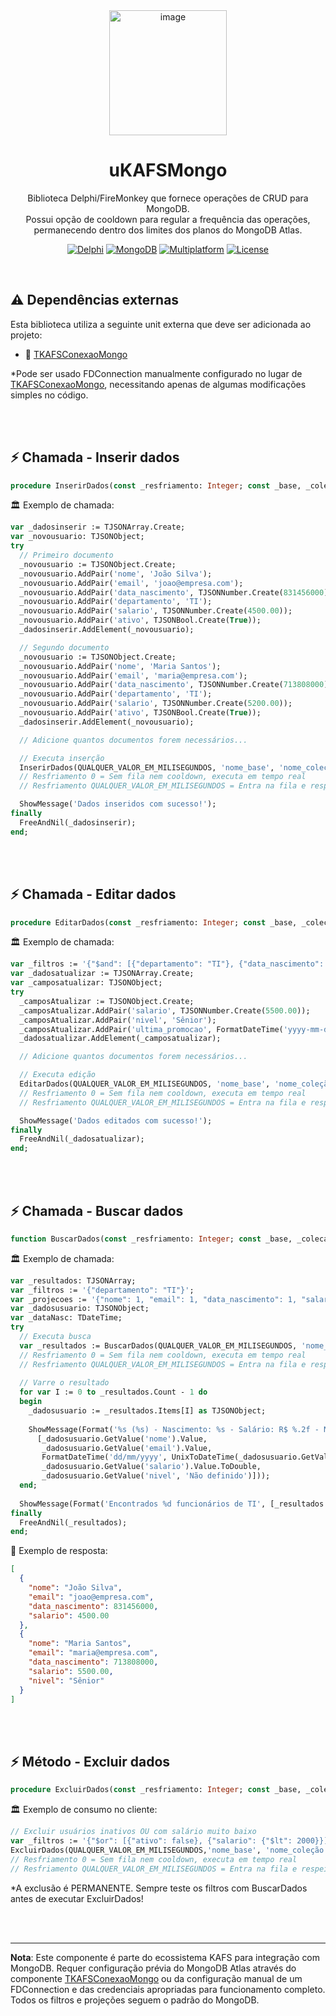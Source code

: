 <div align="center">
<img width="188" height="200" alt="image" src="https://github.com/user-attachments/assets/60d8a531-d1b0-4282-a91c-0d24467ffd8b" /></div><p>

# <div align="center"><strong>uKAFSMongo</strong></div> 

<div align="center">
Biblioteca Delphi/FireMonkey que fornece operações de CRUD para MongoDB.<br> 
Possui opção de cooldown para regular a frequência das operações, permanecendo dentro dos limites dos planos do MongoDB Atlas.
</p>

[![Delphi](https://img.shields.io/badge/Delphi-12.3+-B22222?logo=delphi)](https://www.embarcadero.com/products/delphi)
[![MongoDB](https://img.shields.io/badge/MongoDB-Atlas-47A248?logo=mongodb)](https://www.mongodb.com/atlas)
[![Multiplatform](https://img.shields.io/badge/Multiplatform-Windows/Linux-8250DF)]([https://www.embarcadero.com/products/delphi/cross-platform](https://docwiki.embarcadero.com/RADStudio/Athens/en/Developing_Multi-Device_Applications))
[![License](https://img.shields.io/badge/License-GPLv3-blue)](LICENSE)
</div><br>

## ⚠️ Dependências externas

Esta biblioteca utiliza a seguinte unit externa que deve ser adicionada ao projeto:
- 🧩 [TKAFSConexaoMongo](https://github.com/ViniciusdoAmaralReis/TKAFSConexaoMongo)

*Pode ser usado FDConnection manualmente configurado no lugar de [TKAFSConexaoMongo](https://github.com/ViniciusdoAmaralReis/TKAFSConexaoMongo), necessitando apenas de algumas modificações simples no código.
<div></div><br><br>


## ⚡ Chamada - Inserir dados
```pascal
procedure InserirDados(const _resfriamento: Integer; const _base, _colecao: String; const _dados: TJSONArray);
```
🏛️ Exemplo de chamada:
```pascal
var _dadosinserir := TJSONArray.Create;
var _novousuario: TJSONObject;
try
  // Primeiro documento
  _novousuario := TJSONObject.Create;
  _novousuario.AddPair('nome', 'João Silva');
  _novousuario.AddPair('email', 'joao@empresa.com');
  _novousuario.AddPair('data_nascimento', TJSONNumber.Create(831456000)); // Unix: 01/05/1996
  _novousuario.AddPair('departamento', 'TI');
  _novousuario.AddPair('salario', TJSONNumber.Create(4500.00));
  _novousuario.AddPair('ativo', TJSONBool.Create(True));
  _dadosinserir.AddElement(_novousuario);

  // Segundo documento
  _novousuario := TJSONObject.Create;
  _novousuario.AddPair('nome', 'Maria Santos');
  _novousuario.AddPair('email', 'maria@empresa.com');
  _novousuario.AddPair('data_nascimento', TJSONNumber.Create(713808000)); // Unix: 15/08/1992
  _novousuario.AddPair('departamento', 'TI');
  _novousuario.AddPair('salario', TJSONNumber.Create(5200.00));
  _novousuario.AddPair('ativo', TJSONBool.Create(True));
  _dadosinserir.AddElement(_novousuario);

  // Adicione quantos documentos forem necessários...

  // Executa inserção
  InserirDados(QUALQUER_VALOR_EM_MILISEGUNDOS, 'nome_base', 'nome_coleção', _dadosinserir);
  // Resfriamento 0 = Sem fila nem cooldown, executa em tempo real
  // Resfriamento QUALQUER_VALOR_EM_MILISEGUNDOS = Entra na fila e respeita-se o tempo de cooldown 

  ShowMessage('Dados inseridos com sucesso!');
finally
  FreeAndNil(_dadosinserir);
end;
```
<div></div><br><br>


## ⚡ Chamada - Editar dados
```pascal
procedure EditarDados(const _resfriamento: Integer; const _base, _colecao, _filtros: String; const _dados: TJSONArray);
```
🏛️ Exemplo de chamada:
```pascal
var _filtros := '{"$and": [{"departamento": "TI"}, {"data_nascimento": {"$lte": 788918400}}]}'; // Nascidos antes de 1995
var _dadosatualizar := TJSONArray.Create;
var _camposatualizar: TJSONObject;
try
  _camposAtualizar := TJSONObject.Create;
  _camposAtualizar.AddPair('salario', TJSONNumber.Create(5500.00));
  _camposAtualizar.AddPair('nivel', 'Sênior');
  _camposAtualizar.AddPair('ultima_promocao', FormatDateTime('yyyy-mm-dd', Now));
  _dadosatualizar.AddElement(_camposatualizar);

  // Adicione quantos documentos forem necessários...

  // Executa edição
  EditarDados(QUALQUER_VALOR_EM_MILISEGUNDOS, 'nome_base', 'nome_coleção', _filtros, _dadosatualizar);
  // Resfriamento 0 = Sem fila nem cooldown, executa em tempo real
  // Resfriamento QUALQUER_VALOR_EM_MILISEGUNDOS = Entra na fila e respeita-se o tempo de cooldown 

  ShowMessage('Dados editados com sucesso!');
finally
  FreeAndNil(_dadosatualizar);
end;
```
<div></div><br><br>


## ⚡ Chamada - Buscar dados
```pascal
function BuscarDados(const _resfriamento: Integer; const _base, _colecao, _filtros, _projecoes: String): TJSONArray;
```
🏛️ Exemplo de chamada:
```pascal
var _resultados: TJSONArray;
var _filtros := '{"departamento": "TI"}';
var _projecoes := '{"nome": 1, "email": 1, "data_nascimento": 1, "salario": 1, "nivel": 1, "_id": 0}';
var _dadosusuario: TJSONObject;
var _dataNasc: TDateTime;
try
  // Executa busca
  var _resultados := BuscarDados(QUALQUER_VALOR_EM_MILISEGUNDOS, 'nome_base', 'nome_coleção', _filtros, _projecoes);
  // Resfriamento 0 = Sem fila nem cooldown, executa em tempo real
  // Resfriamento QUALQUER_VALOR_EM_MILISEGUNDOS = Entra na fila e respeita-se o tempo de cooldown
    
  // Varre o resultado
  for var I := 0 to _resultados.Count - 1 do
  begin
    _dadosusuario := _resultados.Items[I] as TJSONObject;
      
    ShowMessage(Format('%s (%s) - Nascimento: %s - Salário: R$ %.2f - Nível: %s', 
      [_dadosusuario.GetValue('nome').Value,
       _dadosusuario.GetValue('email').Value,
       FormatDateTime('dd/mm/yyyy', UnixToDateTime(_dadosusuario.GetValue('data_nascimento').Value.ToInteger)),
       _dadosusuario.GetValue('salario').Value.ToDouble,
       _dadosusuario.GetValue('nivel', 'Não definido')]));
  end;
    
  ShowMessage(Format('Encontrados %d funcionários de TI', [_resultados.Count]));
finally
  FreeAndNil(_resultados);
end;
```
📜 Exemplo de resposta:
```json
[
  {
    "nome": "João Silva",
    "email": "joao@empresa.com",
    "data_nascimento": 831456000,
    "salario": 4500.00
  },
  {
    "nome": "Maria Santos",
    "email": "maria@empresa.com", 
    "data_nascimento": 713808000,
    "salario": 5500.00,
    "nivel": "Sênior"
  }
]
```
<div></div><br><br>

## ⚡ Método - Excluir dados
```pascal
procedure ExcluirDados(const _resfriamento: Integer; const _base, _colecao, _filtros: String);
```
🏛️ Exemplo de consumo no cliente:
```pascal
// Excluir usuários inativos OU com salário muito baixo
var _filtros := '{"$or": [{"ativo": false}, {"salario": {"$lt": 2000}}]}';
ExcluirDados(QUALQUER_VALOR_EM_MILISEGUNDOS,'nome_base', 'nome_coleção', _filtros);
// Resfriamento 0 = Sem fila nem cooldown, executa em tempo real
// Resfriamento QUALQUER_VALOR_EM_MILISEGUNDOS = Entra na fila e respeita-se o tempo de cooldown
```
*A exclusão é PERMANENTE. Sempre teste os filtros com BuscarDados antes de executar ExcluirDados!
<div></div><br><br>


---
**Nota**: Este componente é parte do ecossistema KAFS para integração com MongoDB. Requer configuração prévia do MongoDB Atlas através do componente [TKAFSConexaoMongo](https://github.com/ViniciusdoAmaralReis/TKAFSConexaoMongo) ou da configuração manual de um FDConnection e das credenciais apropriadas para funcionamento completo. Todos os filtros e projeções seguem o padrão do MongoDB. 
